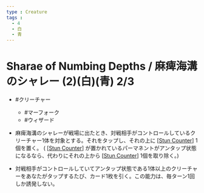 ```yaml
---
type : Creature
tags : 
  - 4
  - 白
  - 青
---
```

# Sharae of Numbing Depths / 麻痺海溝のシャレー (2)(白)(青) 2/3

* #クリーチャー
  * #マーフォーク
  * #ウィザード

* 麻痺海溝のシャレーが戦場に出たとき、対戦相手がコントロールしているクリーチャー1体を対象とする。それをタップし、それの上に [[Stun Counter]] 1個を置く。 ( [[Stun Counter]] が置かれているパーマネントがアンタップ状態になるなら、代わりにそれの上から [[Stun Counter]] 1個を取り除く。)
* 対戦相手がコントロールしていてアンタップ状態である1体以上のクリーチャーをあなたがタップするたび、カード1枚を引く。この能力は、毎ターン1回しか誘発しない。

[//begin]: # "Autogenerated link references for markdown compatibility"
[Stun Counter]: <../../Counters/Stun Counter.md> "Stun Counter / 麻痺カウンター"
[//end]: # "Autogenerated link references"
